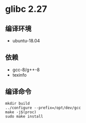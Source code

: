 # glibc 2.27

## 编译环境

- ubuntu-18.04

## 依赖

- gcc-8/g++-8
- texinfo

## 编译命令

```shell
mkdir build
../configure --prefix=/opt/dev/gcc
make -j$(proc)
sudo make install
```
